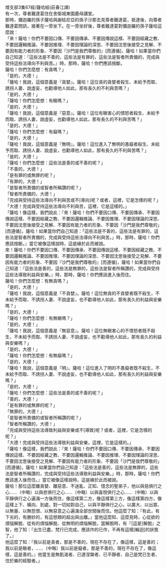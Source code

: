 增支部3集67經/薩哈經(莊春江譯)  
有一次，尊者難達葛住在舍衛城東園鹿母講堂。  
那時，彌迦羅的孫子薩哈與謝枯尼亞的孫子沙那去見尊者難達葛，抵達後，向尊者難達葛問訊，接著在一旁坐下。在一旁坐好後，尊者難達葛對彌迦羅的孫子薩哈這麼說：  
「來！薩哈！你們不要因口傳、不要因傳承、不要因傳說這樣、不要因經藏之教、不要因邏輯推論、不要因推理、不要因理論的深思、不要因沈思後接受之見解、不要因有能力者的形象、不要因『沙門是我們尊敬的』[而遵循]，薩哈！如果當你們自己知道：『這些法是不善的，這些法是有罪的，這些法是智者所責備的，完成與受持這些法導向不利與苦。』時，那時，薩哈！你們應該捨斷。  
薩哈！你們怎麼想：有貪嗎？」  
「是的，大德！」  
「薩哈！我說，這個意義是『貪婪』。薩哈！這位貪的貪婪者殺生、未給予而取、誘拐人妻、說虛妄，也勸導他人如此，那有長久的不利與苦嗎？」  
「是的，大德！」  
「薩哈！你們怎麼想：有瞋嗎？」  
「是的，大德！」  
「薩哈！我說，這個意義是『惡意』。薩哈！這位有瞋害心的憤怒者殺生、未給予而取、誘拐人妻、說虛妄，也勸導他人如此，那有長久的不利與苦嗎？」  
「是的，大德！」  
「薩哈！你們怎麼想：有癡嗎？」  
「是的，大德！」  
「薩哈！我說，這個意義是『無明』。薩哈！這位進入了無明的愚癡者殺生、未給予而取、誘拐人妻、說虛妄，也勸導他人如此，那有長久的不利與苦嗎？」  
「是的，大德！」  
「薩哈！你們怎麼想：這些法是善的或不善的呢？」  
「不善的，大德！」  
「是有罪的或無罪的呢？」  
「有罪的，大德！」  
「是智者所責備的或智者所稱讚的呢？」  
「智者所責備的，大德！」  
「完成與受持這些法導向不利與苦或不[導向]呢？或者，這裡，它是怎樣的呢？」  
「大德！完成與受持這些法導向不利與苦，這裡，它是這樣的。」  
「薩哈！像這樣，我們說此：『來！薩哈！你們不要因口傳、不要因傳承、不要因傳說這樣、不要因經藏之教、不要因邏輯推論、不要因推理、不要因理論的深思、不要因沈思後接受之見解、不要因有能力者的形象、不要因「沙門是我們尊敬的」[而遵循]，薩哈！如果當你們自己知道：「這些法是不善的，這些法是有罪的，這些法是智者所責備的，完成與受持這些法導向不利與苦。」時，那時，薩哈！你們應該捨斷。』當它被像這樣說時，這是緣於此而被說。  
來！薩哈！你們不要因口傳、不要因傳承、不要因傳說這樣、不要因經藏之教、不要因邏輯推論、不要因推理、不要因理論的深思、不要因沈思後接受之見解、不要因有能力者的形象、不要因『沙門是我們尊敬的』[而遵循]，薩哈！如果當你們自己知道：『這些法是善的，這些法是無罪的，這些法是智者所稱讚的，完成與受持這些法導致利益與安樂。』時，那時，薩哈！你們應該進入後而住。  
薩哈！你們怎麼想：有無貪嗎？」  
「是的，大德！」  
「薩哈！我說，這個意義是『不貪婪』。薩哈！這位無貪的不貪婪者既不殺生，不未給予而取、不誘拐人妻、不說虛妄，也不勸導他人如此，那有長久的利益與安樂嗎？」  
「是的，大德！」  
「薩哈！你們怎麼想：有無瞋嗎？」  
「是的，大德！」  
「薩哈！我說，這個意義是『無惡意』。薩哈！這位無瞋害心的不憤怒者既不殺生，不未給予而取、不誘拐人妻、不說虛妄，也不勸導他人如此，那有長久的利益與安樂嗎？」  
「是的，大德！」  
「薩哈！你們怎麼想：有無癡嗎？」  
「是的，大德！」  
「薩哈！我說，這個意義是『明』。薩哈！這位進入了明的不愚癡者既不殺生，不未給予而取、不誘拐人妻、不說虛妄，也不勸導他人如此，那有長久的利益與安樂嗎？」  
「是的，大德！」  
「薩哈！你們怎麼想：這些法是善的或不善的呢？」  
「善的，大德！」  
「是有罪的或無罪的呢？」  
「無罪的，大德！」  
「是智者所責備的或智者所稱讚的呢？」  
「智者所稱讚的，大德！」  
「完成與受持這些法導致利益與安樂或不[導致]呢？或者，這裡，它是怎樣的呢？」  
「大德！完成與受持這些法導致利益與安樂，這裡，它是這樣的。」  
「薩哈！像這樣，我們說此：『來！薩哈！你們不要因口傳、不要因傳承、不要因傳說這樣、不要因經藏之教、不要因邏輯推論、不要因推理、不要因理論的深思、不要因沈思後接受之見解、不要因有能力者的形象、不要因「沙門是我們尊敬的」[而遵循]，薩哈！如果當你們自己知道：「這些法是善的，這些法是無罪的，這些法是智者所稱讚的，完成與受持這些法導致利益與安樂。」時，那時，薩哈！你們應該進入後而住。』當它被像這樣說時，這是緣於此而被說。  
薩哈！那位這麼離貪婪、離惡意、不迷亂、正知、憶念的聖弟子，他以與慈俱行之心……（中略）以與悲俱行之心……（中略）以與喜悅俱行之心……（中略）以與平靜俱行之心遍滿一方後而住，像這樣第二方，像這樣第三方，像這樣第四方，像這樣上下、橫向、到處，對一切如對自己，以與平靜俱行之心，以廣大、以出眾、以無量、以無怨恨、以無惡意之心遍滿全部世間後而住。他這麼了知：『有此，有下劣的，有勝妙的，有這想類的超出與出離。』當他這麼知、這麼見時，心從欲的煩惱解脫、從有的煩惱解脫、從無明的煩惱解脫，當解脫時，有『[這是]解脫』之智，他了知：『出生已盡，梵行已完成，應該作的已作，不再有這樣[輪迴]的狀態了。』  
他這麼了知：『我以前是貪者，那是不善的，現在不存在了，像這樣，這是善的；我以前是瞋者，……（中略）我以前是癡者，那是不善的，現在不存在了，像這樣，這是善的。』他當生是無飢渴者、已達涅槃者、已平靜者、自己是梵已生者、住於樂的經驗者。」  
  
  
